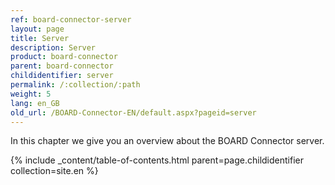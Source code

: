 ```yaml
---
ref: board-connector-server
layout: page
title: Server
description: Server
product: board-connector
parent: board-connector
childidentifier: server
permalink: /:collection/:path
weight: 5
lang: en_GB
old_url: /BOARD-Connector-EN/default.aspx?pageid=server
---
```


In this chapter we give you an overview about the BOARD Connector server.

{% include _content/table-of-contents.html parent=page.childidentifier collection=site.en %}

